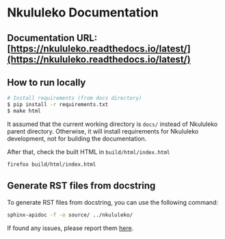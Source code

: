 # Nkululeko Documentation  

## Documentation URL: [https://nkululeko.readthedocs.io/latest/](https://nkululeko.readthedocs.io/latest/)

## How to run locally

```bash
# Install requirements (from docs directory)
$ pip install -r requirements.txt
$ make html
```

It assumed that the current working directory is `docs/` instead of Nkululeko
parent directory. Otherwise, it will install requirements for Nkululeko development,
not for building the documentation.

After that, check the built HTML in `build/html/index.html`

```bash
firefox build/html/index.html
```

## Generate RST files from docstring

To generate RST files from docstring, you can use the following command:

```bash
sphinx-apidoc -f -o source/ ../nkululeko/
```

If found any issues, please report them [here](https://github.com/felixbur/nkululeko/issues).
